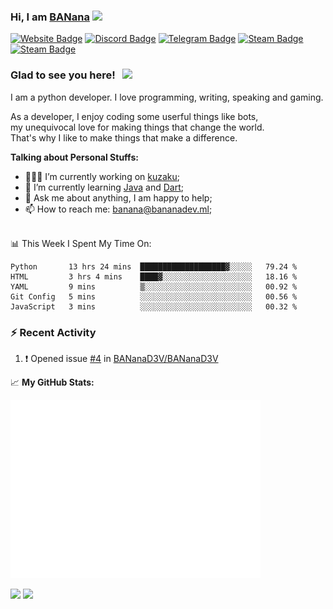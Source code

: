 ### Hi, I am <a href="https://bananadev.ml" target="_blank">BANana</a> <img src="https://media.giphy.com/media/hvRJCLFzcasrR4ia7z/giphy.gif" width="25px">


[![Website Badge](https://img.shields.io/badge/Website-3b5998?style=flat-square&logo=google-chrome&logoColor=white)](https://bananadev.ml)
[![Discord Badge](https://img.shields.io/badge/-Discord-424242?style=flat-square&logo=Discord&logoColor=white)](https://discord.gg/sQgHEERpqR)
[![Telegram Badge](https://img.shields.io/badge/-Telegram-0088cc?style=flat-square&logo=Telegram&logoColor=white)](https://t.me/BANanaD3V)
[![Steam Badge](https://img.shields.io/badge/-Steam-1b2838?style=flat-square&logo=Steam&logoColor=white)](https://steamcommunity.com/id/BANanaD3V/)
[![Steam Badge](https://img.shields.io/badge/-Reddit-ff6314?style=flat-square&logo=Reddit&logoColor=white)](https://www.reddit.com/user/BANanaD3V)

### Glad to see you here! &nbsp; ![](https://visitor-badge.glitch.me/badge?page_id=BANanaD3V.BANanaD3V)

I am a python developer. I love programming, writing, speaking and gaming.

As a developer, I enjoy coding some userful things like bots, 
<br>my unequivocal love for making things that change the world. 
<br>That's why I like to make things that make a difference.
  

**Talking about Personal Stuffs:**

- 👨🏻‍💻 I’m currently working on [kuzaku](https://github.com/kuzaku-developers/kuzaku);
- 🚀 I’m currently learning [Java](https://java.com) and [Dart](https://dart.dev);
- 💬 Ask me about anything, I am happy to help;
- 📫 How to reach me: banana@bananadev.ml;

</br>
📊 This Week I Spent My Time On:

<!--START_SECTION:waka-->
```text
Python       13 hrs 24 mins  ███████████████████▓░░░░░   79.24 % 
HTML         3 hrs 4 mins    ████▓░░░░░░░░░░░░░░░░░░░░   18.16 % 
YAML         9 mins          ▒░░░░░░░░░░░░░░░░░░░░░░░░   00.92 % 
Git Config   5 mins          ░░░░░░░░░░░░░░░░░░░░░░░░░   00.56 % 
JavaScript   3 mins          ░░░░░░░░░░░░░░░░░░░░░░░░░   00.32 % 
```
<!--END_SECTION:waka-->


### :zap: Recent Activity

<!--START_SECTION:activity-->
1. ❗️ Opened issue [#4](https://github.com/BANanaD3V/BANanaD3V/issues/4) in [BANanaD3V/BANanaD3V](https://github.com/BANanaD3V/BANanaD3V)
<!--END_SECTION:activity-->


📈 **My GitHub Stats:**

<img alt="" width="400" src="https://github.com/BANanaD3V/BANanaD3V/blob/master/metrics.plugin.isocalendar.fullyear.svg">

<p>
  <img height="180em" src="https://github-readme-stats.vercel.app/api?username=BANanaD3V&show_icons=true&hide_border=true&&count_private=true&include_all_commits=true&theme=dark" />
  <img height="180em" src="https://github-readme-stats.vercel.app/api/top-langs/?username=BAnanaD3V&show_icons=true&hide_border=true&layout=compact&langs_count=8&theme=dark"/>
</p>




